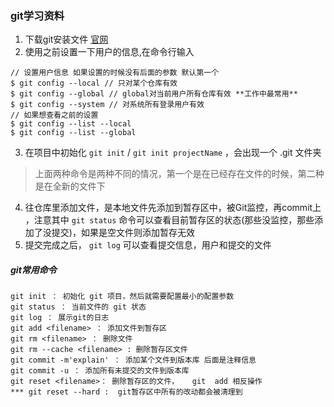 
### git学习资料
1. 下载git安装文件 [官网](https://git-scm.com/downloads)
2. 使用之前设置一下用户的信息,在命令行输入
```shell
// 设置用户信息 如果设置的时候没有后面的参数 默认第一个
$ git config --local // 只对某个仓库有效
$ git config --global // global对当前用户所有仓库有效 **工作中最常用**
$ git config --system // 对系统所有登录用户有效
// 如果想查看之前的设置
$ git config --list --local
$ git config --list --global
```
3. 在项目中初始化 `git init` / `git init projectName` ，会出现一个 .git 文件夹
> 上面两种命令是两种不同的情况，第一个是在已经存在文件的时候，第二种是在全新的文件下

4. 往仓库里添加文件，是本地文件先添加到暂存区中，被Git监控，再commit上 ，注意其中 `git status` 命令可以查看目前暂存区的状态(那些没监控，那些添加了没提交)，如果是空文件则添加暂存无效
5. 提交完成之后， `git log` 可以查看提交信息，用户和提交的文件


##### git常用命令
```shell
git init ： 初始化 git 项目，然后就需要配置最小的配置参数
git status ： 当前文件的 git 状态
git log ： 展示git的日志
git add <filename> ： 添加文件到暂存区
git rm <filename> ： 删除文件
git rm --cache <filename> : 删除暂存区文件
git commit -m'explain' ： 添加某个文件到版本库 后面是注释信息
git commit -u ： 添加所有未提交的文件到版本库
git reset <filename>： 删除暂存区的文件，   git  add 相反操作
*** git reset --hard :  git暂存区中所有的改动都会被清理到
```
